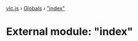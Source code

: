 [vlc.js](../README.md) › [Globals](../globals.md) › ["index"](_index_.md)

# External module: "index"


